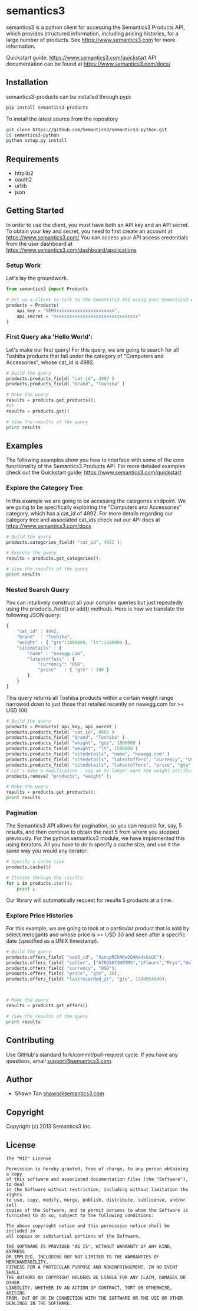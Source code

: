 # semantics3
semantics3 is a python client for accessing the Semantics3 Products API, which provides structured information, including pricing histories, for a large number of products.
See https://www.semantics3.com for more information.

Quickstart guide: https://www.semantics3.com/quickstart
API documentation can be found at https://www.semantics3.com/docs/

## Installation
semantics3-products can be installed through pypi:

```bash
pip install semantics3-products
```

To install the latest source from the repository

```bash
git clone https://github.com/Semantics3/semantics3-python.git
cd semantics3-python
python setup.py install
```

## Requirements
* httplib2
* oauth2
* urllib
* json

## Getting Started

In order to use the client, you must have both an API key and an API secret. To obtain your key and secret, you need to first create an account at
https://www.semantics3.com/
You can access your API access credentials from the user dashboard at https://www.semantics3.com/dashboard/applications

### Setup Work

Let's lay the groundwork.

```python
from semantics3 import Products

# Set up a client to talk to the Semantics3 API using your Semantics3 API Credentials
products = Products(
	api_key = "SEM3xxxxxxxxxxxxxxxxxxxxxx",
	api_secret = "xxxxxxxxxxxxxxxxxxxxxxxxxxxxxxxx"
)
```

### First Query aka 'Hello World':

Let's make our first query! For this query, we are going to search for all Toshiba products that fall under the category of "Computers and Accessories", whose cat_id is 4992. 

```python
# Build the query
products.products_field( "cat_id", 4992 )
products.products_field( "brand", "Toshiba" )

# Make the query
results = products.get_products();
#or
results = products.get()

# View the results of the query
print results
```

## Examples

The following examples show you how to interface with some of the core functionality of the Semantics3 Products API. For more detailed examples check out the Quickstart guide: https://www.semantics3.com/quickstart

### Explore the Category Tree

In this example we are going to be accessing the categories endpoint. We are going to be specifically exploiring the "Computers and Accessories" category, which has a cat_id of 4992. For more details regarding our category tree and associated cat_ids check out our API docs at https://www.semantics3.com/docs

```python
# Build the query
products.categories_field( "cat_id", 4992 );

# Execute the query
results = products.get_categories();

# View the results of the query
print results
```

### Nested Search Query

You can intuitively construct all your complex queries but just repeatedly using the products_field() or add() methods.
Here is how we translate the following JSON query:

```javascript
{
	"cat_id" : 4992, 
	"brand"  : "Toshiba",
	"weight" : { "gte":1000000, "lt":1500000 },
	"sitedetails" : {
		"name" : "newegg.com",
		"latestoffers" : {
			"currency": "USD",
			"price"   : { "gte" : 100 } 
		}
	}
}
```


This query returns all Toshiba products within a certain weight range narrowed down to just those that retailed recently on newegg.com for >= USD 100.

```python
# Build the query
products = Products( api_key, api_secret )
products.products_field( "cat_id", 4992 )
products.products_field( "brand", "Toshiba" )
products.products_field( "weight", "gte", 1000000 )
products.products_field( "weight", "lt", 1500000 )
products.products_field( "sitedetails", "name", "newegg.com" )
products.products_field( "sitedetails", "latestoffers", "currency", "USD" )
products.products_field( "sitedetails", "latestoffers", "price", "gte", 100 )
# Let's make a modification - say we no longer want the weight attribute
products.remove( "products", "weight" );

# Make the query
results = products.get_products();
print results
```

### Pagination

The Semantics3 API allows for pagination, so you can request for, say, 5 results,
and then continue to obtain the next 5 from where you stopped previously. For the
python semantics3 module, we have implemented this using iterators.
All you have to do is specify a cache size, and use it the same way you would
any iterator:

```python
# Specify a cache size
products.cache(5)

# Iterate through the results
for i in products.iter():
	print i
```
Our library will automatically request for results 5 products at a time.


### Explore Price Histories
For this example, we are going to look at a particular product that is sold by select mercgants and whose price is >= USD 30 and seen after a specific date (specified as a UNIX timestamp).

```python
# Build the query
products.offers_field( "sem3_id", "4znupRCkN6w2Q4Ke4s6sUC");
products.offers_field( "seller", ["ATRQ56T3H9TM5","LFleurs","Frys","Walmart"] );
products.offers_field( "currency", "USD");
products.offers_field( "price", "gte", 30);
products.offers_field( "lastrecorded_at", "gte", 1348654600);



# Make the query
results = products.get_offers()

# View the results of the query
print results
```



## Contributing
Use GitHub's standard fork/commit/pull-request cycle.  If you have any questions, email <support@semantics3.com>.

## Author

* Shawn Tan <shawn@semantics3.com>

## Copyright

Copyright (c) 2013 Semantics3 Inc.

## License

    The "MIT" License
    
    Permission is hereby granted, free of charge, to any person obtaining a copy
    of this software and associated documentation files (the "Software"), to deal
    in the Software without restriction, including without limitation the rights
    to use, copy, modify, merge, publish, distribute, sublicense, and/or sell
    copies of the Software, and to permit persons to whom the Software is
    furnished to do so, subject to the following conditions:
    
    The above copyright notice and this permission notice shall be included in
    all copies or substantial portions of the Software.
    
    THE SOFTWARE IS PROVIDED "AS IS", WITHOUT WARRANTY OF ANY KIND, EXPRESS
    OR IMPLIED, INCLUDING BUT NOT LIMITED TO THE WARRANTIES OF MERCHANTABILITY,
    FITNESS FOR A PARTICULAR PURPOSE AND NONINFRINGEMENT. IN NO EVENT SHALL
    THE AUTHORS OR COPYRIGHT HOLDERS BE LIABLE FOR ANY CLAIM, DAMAGES OR OTHER
    LIABILITY, WHETHER IN AN ACTION OF CONTRACT, TORT OR OTHERWISE, ARISING
    FROM, OUT OF OR IN CONNECTION WITH THE SOFTWARE OR THE USE OR OTHER
    DEALINGS IN THE SOFTWARE.


